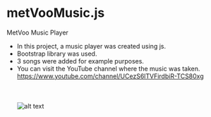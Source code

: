 # metVooMusic.js
MetVoo Music Player<br>
- In this project, a music player was created using js.<br>
- Bootstrap library was used.<br>
- 3 songs were added for example purposes.<br>
- You can visit the YouTube channel where the music was taken. https://www.youtube.com/channel/UCezS6lTVFirdbiR-TCS80xg<br>
<br><br><br>
![alt text]()
<br><br>

